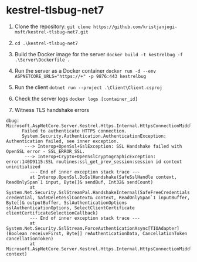 # kestrel-tlsbug-net7

1. Clone the repository:
`git clone https://github.com/kristjanjogi-msft/kestrel-tlsbug-net7.git`

1. `cd .\kestrel-tlsbug-net7`

1. Build the Docker image for the server
`docker build -t kestrelbug -f .\Server\Dockerfile .`

1. Run the server as a Docker container
`docker run -d --env ASPNETCORE_URLS="https://+" -p 9876:443 kestrelbug`

1. Run the client
`dotnet run --project .\Client\Client.csproj`

1. Check the server logs
`docker logs [container_id]`

1. Witness TLS handshake errors
```
dbug: Microsoft.AspNetCore.Server.Kestrel.Https.Internal.HttpsConnectionMiddleware[1]
      Failed to authenticate HTTPS connection.
      System.Security.Authentication.AuthenticationException: Authentication failed, see inner exception.
       ---> Interop+OpenSsl+SslException: SSL Handshake failed with OpenSSL error - SSL_ERROR_SSL.
       ---> Interop+Crypto+OpenSslCryptographicException: error:140D9115:SSL routines:ssl_get_prev_session:session id context uninitialized
         --- End of inner exception stack trace ---
         at Interop.OpenSsl.DoSslHandshake(SafeSslHandle context, ReadOnlySpan`1 input, Byte[]& sendBuf, Int32& sendCount)
         at System.Net.Security.SslStreamPal.HandshakeInternal(SafeFreeCredentials credential, SafeDeleteSslContext& context, ReadOnlySpan`1 inputBuffer, Byte[]& outputBuffer, SslAuthenticationOptions sslAuthenticationOptions, SelectClientCertificate clientCertificateSelectionCallback)
         --- End of inner exception stack trace ---
         at System.Net.Security.SslStream.ForceAuthenticationAsync[TIOAdapter](Boolean receiveFirst, Byte[] reAuthenticationData, CancellationToken cancellationToken)
         at Microsoft.AspNetCore.Server.Kestrel.Https.Internal.HttpsConnectionMiddleware.OnConnectionAsync(ConnectionContext context)
```
